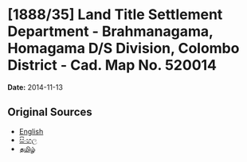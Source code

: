 # [1888/35] Land Title Settlement Department - Brahmanagama, Homagama D/S Division, Colombo District - Cad. Map No. 520014

**Date:** 2014-11-13

## Original Sources

- [English](https://documents.gov.lk/view/extra-gazettes/2014/11/1888-35_E.pdf)
- [සිංහල](https://documents.gov.lk/view/extra-gazettes/2014/11/1888-35_S.pdf)
- [தமிழ்](https://documents.gov.lk/view/extra-gazettes/2014/11/1888-35_T.pdf)
